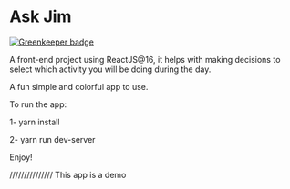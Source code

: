 # Ask Jim

[![Greenkeeper badge](https://badges.greenkeeper.io/alikahwaji/Ask-Jim-App.svg)](https://greenkeeper.io/)

 A front-end project using ReactJS@16, it helps with making decisions to select which activity you will be doing during the day.
 
 A fun simple and colorful app to use. 

 To run the app:
 
 1- yarn install
 
 2- yarn run dev-server

Enjoy!

///////////////
This app is a demo
